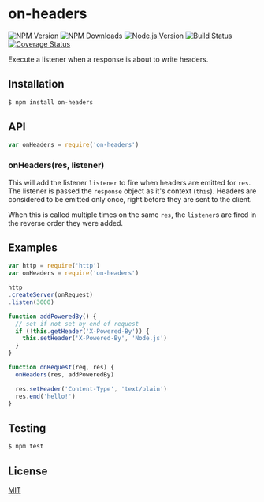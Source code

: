# on-headers

[![NPM Version](https://img.shields.io/npm/v/on-headers.svg?style=flat)](https://www.npmjs.org/package/on-headers)
[![NPM Downloads](https://img.shields.io/npm/dm/on-headers.svg?style=flat)](https://www.npmjs.org/package/on-headers)
[![Node.js Version](https://img.shields.io/badge/node.js->=_0.8-brightgreen.svg?style=flat)](http://nodejs.org/download/)
[![Build Status](https://img.shields.io/travis/jshttp/on-headers.svg?style=flat)](https://travis-ci.org/jshttp/on-headers)
[![Coverage Status](https://img.shields.io/coveralls/jshttp/on-headers.svg?style=flat)](https://coveralls.io/r/jshttp/on-headers)

Execute a listener when a response is about to write headers.

## Installation

```sh
$ npm install on-headers
```

## API

```js
var onHeaders = require('on-headers')
```

### onHeaders(res, listener)

This will add the listener `listener` to fire when headers are emitted for `res`.
The listener is passed the `response` object as it's context (`this`). Headers are
considered to be emitted only once, right before they are sent to the client.

When this is called multiple times on the same `res`, the `listener`s are fired
in the reverse order they were added.

## Examples

```js
var http = require('http')
var onHeaders = require('on-headers')

http
.createServer(onRequest)
.listen(3000)

function addPoweredBy() {
  // set if not set by end of request
  if (!this.getHeader('X-Powered-By')) {
    this.setHeader('X-Powered-By', 'Node.js')
  }
}

function onRequest(req, res) {
  onHeaders(res, addPoweredBy)

  res.setHeader('Content-Type', 'text/plain')
  res.end('hello!')
}
```

## Testing

```sh
$ npm test
```

## License

[MIT](LICENSE)
